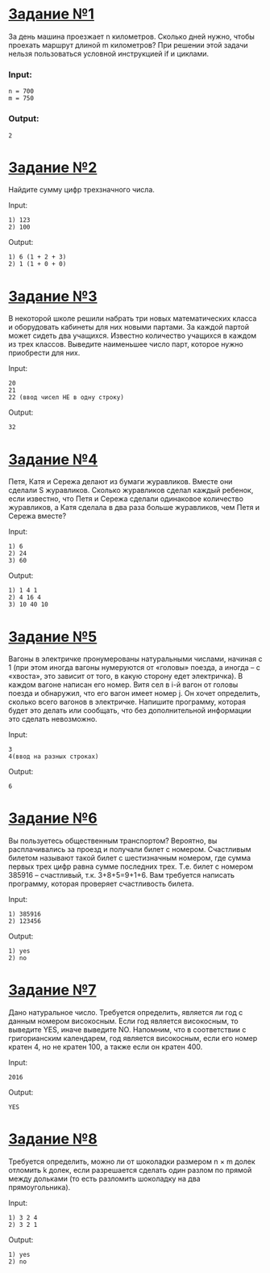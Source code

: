 # [Задание №1](./Sem1/Task1.py)

За день машина проезжает n километров. 
Сколько дней нужно, чтобы проехать маршрут длиной m километров? 
При решении этой задачи нельзя пользоваться условной инструкцией if и циклами.

### Input:

    n = 700
    m = 750

### Output: 
    
    2

# [Задание №2](./Sem1/Task2.py)

Найдите сумму цифр трехзначного числа.

Input:
    
    1) 123
    2) 100

Output: 

    1) 6 (1 + 2 + 3)
    2) 1 (1 + 0 + 0)

# [Задание №3](./Sem1/Task3.py)

В некоторой школе решили набрать три новых математических класса и оборудовать кабинеты для них новыми партами.
За каждой партой может сидеть два учащихся.
Известно количество учащихся в каждом из трех классов.
Выведите наименьшее число парт, которое нужно приобрести для них.

Input:

    20
    21
    22 (ввод чисел НЕ в одну строку)

Output: 

    32

# [Задание №4](./Sem1/Task4.py)

Петя, Катя и Сережа делают из бумаги журавликов.
Вместе они сделали S журавликов. 
Сколько журавликов сделал каждый ребенок, 
если известно, что Петя и Сережа сделали одинаковое количество журавликов, 
а Катя сделала в два раза больше журавликов, чем Петя и Сережа вместе?

Input: 

    1) 6 
    2) 24 
    3) 60

Output: 

    1) 1 4 1
    2) 4 16 4
    3) 10 40 10

# [Задание №5](./Sem1/Task5.py)

Вагоны в электричке пронумерованы натуральными числами, начиная с 1 (при этом иногда вагоны нумеруются от «головы» поезда,
а иногда – с «хвоста», это зависит от того, в какую сторону едет электричка).
В каждом вагоне написан его номер.
Витя сел в i-й вагон от головы поезда и обнаружил, что его вагон имеет номер j.
Он хочет определить, сколько всего вагонов в электричке.
Напишите программу,
которая будет это делать или сообщать, что без дополнительной информации это сделать невозможно.

Input:
  
    3
    4(ввод на разных строках)

Output: 

    6

# [Задание №6](./Sem1/Task6.py)

Вы пользуетесь общественным транспортом?
Вероятно, вы расплачивались за проезд и получали билет с номером.
Счастливым билетом называют такой билет с шестизначным номером,
где сумма первых трех цифр равна сумме последних трех.
Т.е. билет с номером 385916 – счастливый, т.к. 3+8+5=9+1+6.
Вам требуется написать программу, которая проверяет счастливость билета.

Input: 

    1) 385916
    2) 123456

Output: 

    1) yes
    2) no

# [Задание №7](./Sem1/Task7.py)

Дано натуральное число.
Требуется определить, является ли год с данным номером високосным.
Если год является високосным, то выведите YES, иначе выведите NO.
Напомним, что в соответствии с григорианским календарем,
год является високосным, если его номер кратен 4,
но не кратен 100, а также если он кратен 400.

Input: 
    
    2016

Output:

    YES

# [Задание №8](./Sem1/Task8.py)

Требуется определить, можно ли от шоколадки размером n × m долек отломить k долек, 
если разрешается сделать один разлом по прямой между дольками 
(то есть разломить шоколадку на два прямоугольника).

Input: 

    1) 3 2 4 
    2) 3 2 1

Output: 

    1) yes
    2) no
